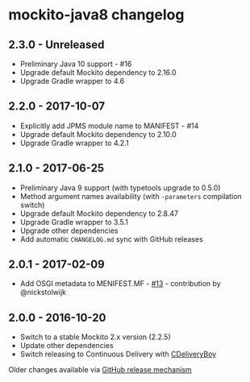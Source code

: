 # mockito-java8 changelog

## 2.3.0 - Unreleased

 - Preliminary Java 10 support - #16
 - Upgrade default Mockito dependency to 2.16.0
 - Upgrade Gradle wrapper to 4.6

## 2.2.0 - 2017-10-07

 - Explicitly add JPMS module name to MANIFEST - #14
 - Upgrade default Mockito dependency to 2.10.0
 - Upgrade Gradle wrapper to 4.2.1

## 2.1.0 - 2017-06-25

 - Preliminary Java 9 support (with typetools upgrade to 0.5.0)
 - Method argument names availability (with `-parameters` compilation switch)
 - Upgrade default Mockito dependency to 2.8.47
 - Upgrade Gradle wrapper to 3.5.1
 - Upgrade other dependencies
 - Add automatic `CHANGELOG.md` sync with GitHub releases

## 2.0.1 - 2017-02-09

 - Add OSGI metadata to MENIFEST.MF - [#13](https://github.com/szpak/mockito-java8/pull/13) - contribution by @nickstolwijk

## 2.0.0 - 2016-10-20

 - Switch to a stable Mockito 2.x version (2.2.5)
 - Update other dependencies
 - Switch releasing to Continuous Delivery with [CDeliveryBoy](https://github.com/szpak/CDeliveryBoy/)


Older changes available via [GitHub release mechanism](https://github.com/szpak/mockito-java8/releases)
